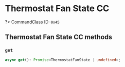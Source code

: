 # Thermostat Fan State CC

?> CommandClass ID: `0x45`

## Thermostat Fan State CC methods

### `get`

```ts
async get(): Promise<ThermostatFanState | undefined>;
```
